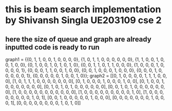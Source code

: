 # this is beam search implementation by Shivansh Singla UE203109 cse 2

## here the size of queue and graph are already inputted code is ready to run
graph1 = {{0, 1, 1, 0, 0, 1, 0, 0, 0, 0}, 
        {1, 0, 1, 1, 0, 0, 0, 0, 0, 0}, 
        {1, 1, 0, 0, 1, 0, 0, 1, 0, 0}, 
        {0, 1, 0, 0, 1, 0, 1, 0, 1, 0}, 
        {0, 0, 1, 1, 0, 1, 1, 0, 0, 0}, 
        {1, 0, 0, 0, 1, 0, 0, 0, 0, 1}, 
        {0, 0, 0, 1, 1, 0, 0, 1, 0, 0}, 
        {0, 0, 1, 0, 0, 0, 1, 0, 0, 0}, 
        {0, 0, 0, 1, 0, 0, 0, 0, 0, 1}, 
        {0, 0, 0, 0, 0, 1, 0, 0, 1, 0}};
graph2 = [[0, 1, 0, 0, 0, 0, 1, 1, 1, 0, 0, 0], 
[1, 0, 1, 1, 1, 0, 0, 0, 0, 0, 0, 0], 
[0, 1, 0, 0, 0, 1, 0, 0, 0, 1, 0, 0], 
[0, 1, 0, 0, 1, 0, 0, 0, 0, 0, 0, 0], 
[0, 1, 0, 1, 0, 1, 0, 0, 0, 0, 0, 0], 
[0, 0, 1, 0, 1, 0, 0, 0, 0, 0, 0, 0], 
[1, 0, 0, 0, 0, 0, 0, 0, 0, 0, 0, 0], 
[1, 0, 0, 0, 0, 0, 0, 0, 0, 0, 1, 0], 
[1, 0, 0, 0, 0, 0, 0, 0, 0, 1, 0, 1], 
[0, 0, 1, 0, 0, 0, 0, 0, 1, 0, 0, 0], 
[0, 0, 0, 0, 0, 0, 0, 1, 0, 0, 0, 1], 
[0, 0, 0, 0, 0, 0, 0, 0, 1, 0, 1, 0]]
